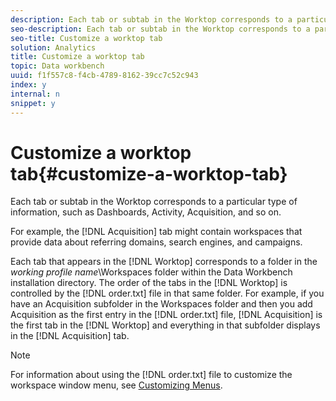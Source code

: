 ```yaml
---
description: Each tab or subtab in the Worktop corresponds to a particular type of information, such as Dashboards, Activity, Acquisition, and so on.
seo-description: Each tab or subtab in the Worktop corresponds to a particular type of information, such as Dashboards, Activity, Acquisition, and so on.
seo-title: Customize a worktop tab
solution: Analytics
title: Customize a worktop tab
topic: Data workbench
uuid: f1f557c8-f4cb-4789-8162-39cc7c52c943
index: y
internal: n
snippet: y
---
```


# Customize a worktop tab{#customize-a-worktop-tab}

Each tab or subtab in the Worktop corresponds to a particular type of information, such as Dashboards, Activity, Acquisition, and so on.

For example, the [!DNL Acquisition] tab might contain workspaces that provide data about referring domains, search engines, and campaigns.

Each tab that appears in the [!DNL Worktop] corresponds to a folder in the *working profile name*\Workspaces folder within the Data Workbench installation directory. The order of the tabs in the [!DNL Worktop] is controlled by the [!DNL order.txt] file in that same folder. For example, if you have an Acquisition subfolder in the Workspaces folder and then you add Acquisition as the first entry in the [!DNL order.txt] file, [!DNL Acquisition] is the first tab in the [!DNL Worktop] and everything in that subfolder displays in the [!DNL Acquisition] tab.

>[!NOTE]
>
>For information about using the [!DNL order.txt] file to customize the workspace window menu, see [Customizing Menus](../../../../home/c-get-started/c-intf-anlys-ftrs/c-ctm-menus/c-ctm-menus.md#concept-93d4c09cb7f34cd293b7b64fba1cf894).

